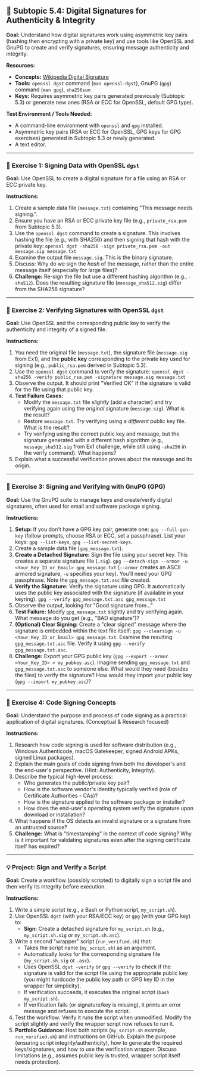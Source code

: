 ## 🔑 Subtopic 5.4: Digital Signatures for Authenticity & Integrity

**Goal:** Understand how digital signatures work using asymmetric key pairs (hashing then encrypting with a private key) and use tools like OpenSSL and GnuPG to create and verify signatures, ensuring message authenticity and integrity.

**Resources:**

* **Concepts:** [Wikipedia Digital Signature](https://en.wikipedia.org/wiki/Digital_signature)
* **Tools:** `openssl dgst` command (`man openssl-dgst`), GnuPG (`gpg`) command (`man gpg`), `sha256sum`
* **Keys:** Requires asymmetric key pairs generated previously (Subtopic 5.3) or generate new ones (RSA or ECC for OpenSSL, default GPG type).

**Test Environment / Tools Needed:**

* A command-line environment with `openssl` and `gpg` installed.
* Asymmetric key pairs (RSA or ECC for OpenSSL, GPG keys for GPG exercises) generated in Subtopic 5.3 or newly generated.
* A text editor.

---

### 🔹 **Exercise 1: Signing Data with OpenSSL `dgst`**

**Goal:** Use OpenSSL to create a digital signature for a file using an RSA or ECC private key.

**Instructions:**

1.  Create a sample data file (`message.txt`) containing "This message needs signing.".
2.  Ensure you have an RSA or ECC private key file (e.g., `private_rsa.pem` from Subtopic 5.3).
3.  Use the `openssl dgst` command to create a signature. This involves hashing the file (e.g., with SHA256) and then signing that hash with the private key:
    `openssl dgst -sha256 -sign private_rsa.pem -out message.sig message.txt`
4.  Examine the output file `message.sig`. This is the binary signature.
5.  Discuss: Why do we sign the *hash* of the message, rather than the entire message itself (especially for large files)?
6.  **Challenge:** Re-sign the file but use a different hashing algorithm (e.g., `-sha512`). Does the resulting signature file (`message_sha512.sig`) differ from the SHA256 signature?

---

### 🔹 **Exercise 2: Verifying Signatures with OpenSSL `dgst`**

**Goal:** Use OpenSSL and the corresponding public key to verify the authenticity and integrity of a signed file.

**Instructions:**

1.  You need the original file (`message.txt`), the signature file (`message.sig` from Ex1), and the **public key** corresponding to the private key used for signing (e.g., `public_rsa.pem` derived in Subtopic 5.3).
2.  Use the `openssl dgst` command to verify the signature:
    `openssl dgst -sha256 -verify public_rsa.pem -signature message.sig message.txt`
3.  Observe the output. It should print "Verified OK" if the signature is valid for the file using that public key.
4.  **Test Failure Cases:**
    * Modify the `message.txt` file *slightly* (add a character) and try verifying again using the *original* signature (`message.sig`). What is the result?
    * Restore `message.txt`. Try verifying using a *different* public key file. What is the result?
    * Try verifying using the correct public key and message, but the signature generated with a different hash algorithm (e.g., `message_sha512.sig` from Ex1 challenge, while still using `-sha256` in the verify command). What happens?
5.  Explain what a successful verification proves about the message and its origin.

---

### 🔹 **Exercise 3: Signing and Verifying with GnuPG (GPG)**

**Goal:** Use the GnuPG suite to manage keys and create/verify digital signatures, often used for email and software package signing.

**Instructions:**

1.  **Setup:** If you don't have a GPG key pair, generate one: `gpg --full-gen-key` (follow prompts, choose RSA or ECC, set a passphrase). List your keys: `gpg --list-keys`, `gpg --list-secret-keys`.
2.  Create a sample data file (`gpg_message.txt`).
3.  **Create a Detached Signature:** Sign the file using your secret key. This creates a separate signature file (`.sig`).
    `gpg --detach-sign --armor -u <Your_Key_ID_or_Email> gpg_message.txt`
    (`--armor` creates an ASCII armored signature, `-u` specifies your key). You'll need your GPG passphrase. Note the `gpg_message.txt.asc` file created.
4.  **Verify the Signature:** Verify the signature using GPG. It automatically uses the public key associated with the signature (if available in your keyring).
    `gpg --verify gpg_message.txt.asc gpg_message.txt`
5.  Observe the output, looking for "Good signature from..."
6.  **Test Failure:** Modify `gpg_message.txt` slightly and try verifying again. What message do you get (e.g., "BAD signature")?
7.  **(Optional) Clear Signing:** Create a "clear signed" message where the signature is embedded within the text file itself: `gpg --clearsign -u <Your_Key_ID_or_Email> gpg_message.txt`. Examine the resulting `gpg_message.txt.asc` file. Verify it using `gpg --verify gpg_message.txt.asc`.
8.  **Challenge:** Export your GPG public key (`gpg --export --armor <Your_Key_ID> > my_pubkey.asc`). Imagine sending `gpg_message.txt` and `gpg_message.txt.asc` to someone else. What would they need (besides the files) to verify the signature? How would they import your public key (`gpg --import my_pubkey.asc`)?

---

### 🔹 **Exercise 4: Code Signing Concepts**

**Goal:** Understand the purpose and process of code signing as a practical application of digital signatures. (Conceptual & Research focused)

**Instructions:**

1.  Research how code signing is used for software distribution (e.g., Windows Authenticode, macOS Gatekeeper, signed Android APKs, signed Linux packages).
2.  Explain the main goals of code signing from both the developer's and the end-user's perspective. (Hint: Authenticity, Integrity).
3.  Describe the typical high-level process:
    * Who generates the public/private key pair?
    * How is the software vendor's identity typically verified (role of Certificate Authorities - CAs)?
    * How is the signature applied to the software package or installer?
    * How does the end-user's operating system verify the signature upon download or installation?
4.  What happens if the OS detects an invalid signature or a signature from an untrusted source?
5.  **Challenge:** What is "timestamping" in the context of code signing? Why is it important for validating signatures even after the signing certificate itself has expired?

---

### 💡 **Project: Sign and Verify a Script**

**Goal:** Create a workflow (possibly scripted) to digitally sign a script file and then verify its integrity before execution.

**Instructions:**

1.  Write a simple script (e.g., a Bash or Python script, `my_script.sh`).
2.  Use OpenSSL `dgst` (with your RSA/ECC key) or `gpg` (with your GPG key) to:
    * **Sign:** Create a detached signature for `my_script.sh` (e.g., `my_script.sh.sig` or `my_script.sh.asc`).
3.  Write a second "wrapper" script (`run_verified.sh`) that:
    * Takes the script name (`my_script.sh`) as an argument.
    * Automatically looks for the corresponding signature file (`my_script.sh.sig` or `.asc`).
    * Uses OpenSSL `dgst -verify` or `gpg --verify` to check if the signature is valid for the script file using the appropriate public key (you might hardcode the public key path or GPG key ID in the wrapper for simplicity).
    * If verification succeeds, it executes the original script (`bash my_script.sh`).
    * If verification fails (or signature/key is missing), it prints an error message and refuses to execute the script.
4.  Test the workflow: Verify it runs the script when unmodified. Modify the script slightly and verify the wrapper script now refuses to run it.
5.  **Portfolio Guidance:** Host both scripts (`my_script.sh` example, `run_verified.sh`) and instructions on GitHub. Explain the purpose (ensuring script integrity/authenticity), how to generate the 
required keys/signatures, and how to use the verification wrapper. Discuss limitations (e.g., assumes public key is trusted, wrapper script itself needs protection).

---